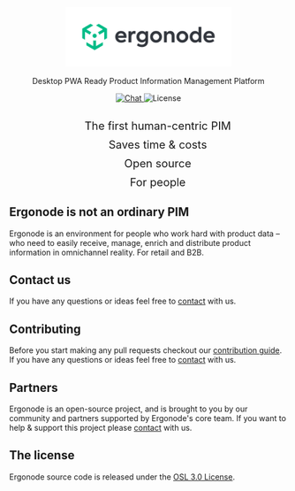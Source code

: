 <p align="center">
  <a href="https://ergonode.com" rel="noopener noreferrer">
    <img width="300" src="images/logo-dark.svg" alt="Ergonode logo">
  </a>
</p>
<p align="center">Desktop PWA Ready Product Information Management Platform</p>

<p align="center">
  <a href="/#/contact">
    <img src="https://img.shields.io/badge/contact-with%20us-e51670.svg" alt="Chat">
  </a>
    <img src="https://img.shields.io/github/license/ergonode/frontend.svg" alt="License">
</p>

<div align="center">
<ul align="center" style="font-size: 20px; list-style: none; ">
    <li style="padding-top:10px">The first human-centric PIM</li>
    <li style="padding-top:10px">Saves time & costs</li>
    <li style="padding-top:10px">Open source</li>
    <li style="padding-top:10px">For people</li>
</ul>
</div>

## Ergonode is not an ordinary PIM
Ergonode is an environment for people who work hard with product data – who need to easily receive, manage, enrich and distribute product information in omnichannel reality. For retail and B2B.


## Contact us

If you have any questions or ideas feel free to [contact][contact] with us.

## Contributing

Before you start making any pull requests checkout our [contribution guide][contribute]. If you have any questions or ideas feel free to [contact][contact] with us.

## Partners

Ergonode is an open-source project, and is brought to you by our community and partners supported by Ergonode's core team.
If you want to help & support this project please [contact][contact] with us.

## The license

Ergonode source code is released under the [OSL 3.0 License][license].

[discord]: https://discord.gg/NntXFa4
[contact]: contact
[contribute]: http://docs.ergonode.com/#/contribution
[license]: https://github.com/ergonode/frontend/blob/develop/LICENSE.txt
[roadmap]: https://ergonode.com/features/#roadmap
[docs]: https://docs.ergonode.com
[ddd]: https://en.wikipedia.org/wiki/Domain-driven_design
[cqrs]: https://en.wikipedia.org/wiki/Command%E2%80%93query_separation
[es]: https://dev.to/barryosull/event-sourcing-what-it-is-and-why-its-awesome
[backend]: https://github.com/ergonode/backend
[frontend]: https://github.com/ergonode/frontend
[docker]: https://github.com/ergonode/docker
